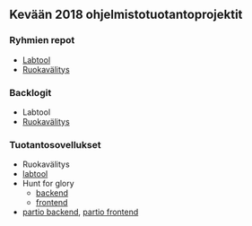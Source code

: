 
## Kevään 2018 ohjelmistotuotantoprojektit

### Ryhmien repot
- [Labtool](https://github.com/labtool/labtool)
- [Ruokavälitys](https://github.com/ohtu2018-rv/)

### Backlogit
- Labtool
- [Ruokavälitys](https://docs.google.com/spreadsheets/d/1a6bmQr5vvjFKoaNGr8-ilExtwjr2A6OBHpKnpp8d45Y/edit?usp=sharing)

### Tuotantosovellukset
- Ruokavälitys
- [labtool](https://github.com/labtool/labtool)
- Hunt for glory
  - [backend](https://github.com/OhtuHunt/HuntForGlory)
  - [frontend](https://github.com/OhtuHunt/HuntForGloryFrontend)
- [partio backend](https://github.com/partio-scout/tosu-backend), [partio frontend](https://github.com/partio-scout/tosu-frontend)

